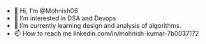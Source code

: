 - 👋 Hi, I’m @Mohnish06
- 👀 I’m interested in DSA and Devops
- 🌱 I’m currently learning design and analysis of algorithms.
- 📫 How to reach me linkedin.com/in/mohnish-kumar-7b0037172

<!---
Mohnish06/Mohnish06 is a ✨ special ✨ repository because its `README.md` (this file) appears on your GitHub profile.
You can click the Preview link to take a look at your changes.
--->
